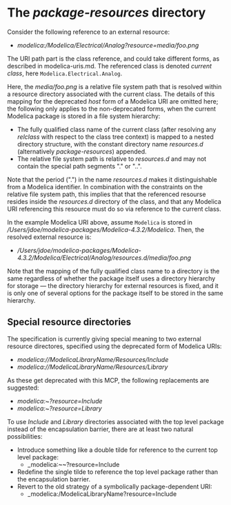 # The _package-resources_ directory

Consider the following reference to an external resource:
- _modelica:/Modelica/Electrical/Analog?resource=media/foo.png_

The URI path part is the class reference, and could take different forms, as described in modelica-uris.md.  The referenced class is denoted _current class_, here `Modelica.Electrical.Analog`.

Here, the _media/foo.png_ is a relative file system path that is resolved within a resource directory associated with the current class.  The details of this mapping for the deprecated _host_ form of a Modelica URI are omitted here; the following only applies to the non-deprecated forms, when the current Modelica package is stored in a file system hierarchy:
- The fully qualified class name of the current class (after resolving any _relclass_ with respect to the class tree context) is mapped to a nested directory structure, with the constant directory name _resources.d_ (alternatively _package-resources_) appended.
- The relative file system path is relative to _resources.d_ and may not contain the special path segments "." or "..".

Note that the period (".") in the name _resources.d_ makes it distinguishable from a Modelica identifier.  In combination with the constraints on the relative file system path, this implies that that the referenced resourse resides inside the _resources.d_ directory of the class, and that any Modelica URI referencing this resource must do so via reference to the current class.

In the example Modelica URI above, assume `Modelica` is stored in _/Users/jdoe/modelica-packages/Modelica-4.3.2/Modelica_.  Then, the resolved external resource is:
- _/Users/jdoe/modelica-packages/Modelica-4.3.2/Modelica/Electrical/Analog/resources.d/media/foo.png_

Note that the mapping of the fully qualified class name to a directory is the same regardless of whether the package itself uses a directory hierarchy for storage — the directory hierarchy for external resources is fixed, and it is only one of several options for the package itself to be stored in the same hierarchy.

## Special resource directories

The specification is currently giving special meaning to two external resource directores, specified using the deprecated form of Modelica URIs:
- _modelica://ModelicaLibraryName/Resources/Include_
- _modelica://ModelicaLibraryName/Resources/Library_

As these get deprecated with this MCP, the following replacements are suggested:
- _modelica:~?resource=Include_
- _modelica:~?resource=Library_

To use _Include_ and _Library_ directories associated with the top level package instead of the encapsulation barrier, there are at least two natural possibilities:
- Introduce something like a double tilde for reference to the current top level package:
  - _modelica:~~?resource=Include
- Redefine the single tilde to reference the top level package rather than the encapsulation barrier.
- Revert to the old strategy of a symbolically package-dependent URI:
  - _modelica:/ModelicaLibraryName?resource=Include
